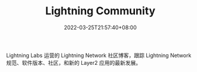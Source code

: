 ﻿---
weight: 
title: "Lightning Community"
description: "Lightning Labs 运营的 Lightning Network 社区博客，跟踪 Lightning Network 规范、软件版本、社区，和新的 Layer2 应用的最新发展"
date: 2022-03-25T21:57:40+08:00
lastmod: 2022-03-25T16:45:40+08:00
draft: false
authors: ["Metabd"]
featuredImage: "lightning-community.jpg"
link: ""
tags: ["元宇宙社区","Lightning Community"]
categories: ["navigation"]
navigation: ["元宇宙社区"]
lightgallery: true
toc: true
pinned: false
recommend: false
recommend1: false
---
Lightning Labs 运营的 Lightning Network 社区博客，跟踪 Lightning Network 规范、软件版本、社区，和新的 Layer2 应用的最新发展。
